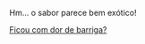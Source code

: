 Hm... o sabor parece bem exótico!

[Ficou com dor de barriga?](joaninha/comer/comer/dor-de-barriga.md)